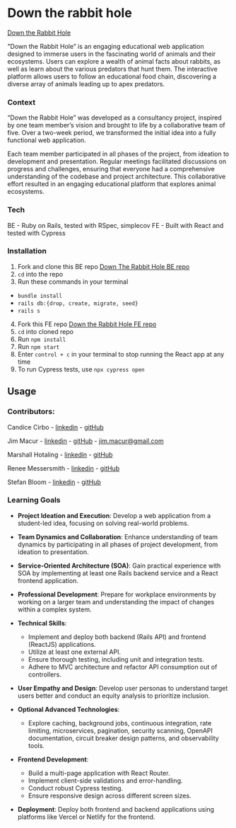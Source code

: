 # Down the rabbit hole 

[Down the Rabbit Hole](https://down-the-rabbit-hole.netlify.app/)

"Down the Rabbit Hole” is an engaging educational web application designed to immerse users in the fascinating world of animals and their ecosystems. Users can explore a wealth of animal facts about rabbits, as well as learn about the various predators that hunt them. The interactive platform allows users to follow an educational food chain, discovering a diverse array of animals leading up to apex predators.

<!-- GIF preview of DTRH goes here in this link -->
<!-- <img src="gifsAndPics/wireframe.png" width="80%"/> -->

### Context

“Down the Rabbit Hole” was developed as a consultancy project, inspired by one team member’s vision and brought to life by a collaborative team of five. Over a two-week period, we transformed the initial idea into a fully functional web application.

Each team member participated in all phases of the project, from ideation to development and presentation. Regular meetings facilitated discussions on progress and challenges, ensuring that everyone had a comprehensive understanding of the codebase and project architecture. This collaborative effort resulted in an engaging educational platform that explores animal ecosystems.

### Tech

BE - Ruby on Rails, tested with RSpec, simplecov
FE - Built with React and tested with Cypress

### Installation

1. Fork and clone this BE repo 
[Down The Rabbit Hole BE repo](https://github.com/Down-the-Rabbit-Holes/down_the_rabbit_hole_BE)
2. `cd` into the repo
2. Run these commands in your terminal
  - `bundle install`
  -  `rails db:{drop, create, migrate, seed}`
  -  `rails s`

4. Fork this FE repo
[Down the Rabbit Hole FE repo](https://github.com/Down-the-Rabbit-Holes/down_the_rabbit_hole_FE)
5. `cd` into cloned repo
6. Run `npm install`
7. Run `npm start`
8.  Enter `control + c` in your terminal to stop running the React app at any time
9. To run Cypress tests, use `npx cypress open`

## Usage
<!-- This is where we will display the GIF (no more than 2 of functionality) -->

### Contributors:

Candice Cirbo - [linkedin](https://www.linkedin.com/in/candicecirbo/) - [gitHub](https://github.com/CCirbo)

Jim Macur - [linkedin](https://www.linkedin.com/in/jimmacur/) - [gitHub](https://github.com/jimmacur) - jim.macur@gmail.com 

Marshall Hotaling - [linkedin](https://www.linkedin.com/in/marshall-hotaling-7b52a8304/) - [gitHub](https://github.com/marshallhotaling)

Renee Messersmith - [linkedin](https://www.linkedin.com/in/reneemessersmith/) - [gitHub](https://github.com/reneemes)

Stefan Bloom - [linkedin](https://www.linkedin.com/in/stefanjbloom/) - [gitHub](https://github.com/stefanjbloom)

### Learning Goals

- **Project Ideation and Execution**: Develop a web application from a student-led idea, focusing on solving real-world problems.

- **Team Dynamics and Collaboration**: Enhance understanding of team dynamics by participating in all phases of project development, from ideation to presentation.

- **Service-Oriented Architecture (SOA)**: Gain practical experience with SOA by implementing at least one Rails backend service and a React frontend application.

- **Professional Development**: Prepare for workplace environments by working on a larger team and understanding the impact of changes within a complex system.

- **Technical Skills**:
  - Implement and deploy both backend (Rails API) and frontend (ReactJS) applications.
  - Utilize at least one external API.
  - Ensure thorough testing, including unit and integration tests.
  - Adhere to MVC architecture and refactor API consumption out of controllers.

- **User Empathy and Design**: Develop user personas to understand target users better and conduct an equity analysis to prioritize inclusion.

- **Optional Advanced Technologies**:
  - Explore caching, background jobs, continuous integration, rate limiting, microservices, pagination, security scanning, OpenAPI documentation, circuit breaker design patterns, and observability tools.

- **Frontend Development**:
  - Build a multi-page application with React Router.
  - Implement client-side validations and error-handling.
  - Conduct robust Cypress testing.
  - Ensure responsive design across different screen sizes.

- **Deployment**: Deploy both frontend and backend applications using platforms like Vercel or Netlify for the frontend.
